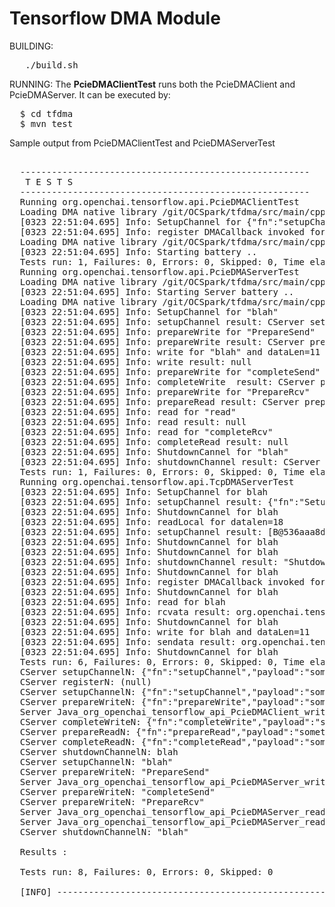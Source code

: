 # Tensorflow DMA Module 

BUILDING: 

<pre>
   ./build.sh
</pre> 

RUNNING: The <b>PcieDMAClientTest</b> runs both the PcieDMAClient and PcieDMAServer. It can be executed by:
    
<pre>
  $ cd tfdma
  $ mvn test
</pre>

Sample output from PcieDMAClientTest and PcieDMAServerTest
<pre>

  -------------------------------------------------------
   T E S T S
  -------------------------------------------------------
  Running org.openchai.tensorflow.api.PcieDMAClientTest
  Loading DMA native library /git/OCSpark/tfdma/src/main/cpp/dmaserver.dylib ..
  [0323 22:51:04.695] Info: SetupChannel for {"fn":"setupChannel","payload":"something"}
  [0323 22:51:04.695] Info: register DMACallback invoked for
  Loading DMA native library /git/OCSpark/tfdma/src/main/cpp/dmaclient.dylib ..
  [0323 22:51:04.695] Info: Starting battery ..
  Tests run: 1, Failures: 0, Errors: 0, Skipped: 0, Time elapsed: 0.373 sec
  Running org.openchai.tensorflow.api.PcieDMAServerTest
  Loading DMA native library /git/OCSpark/tfdma/src/main/cpp/dmaserver.dylib ..
  [0323 22:51:04.695] Info: Starting Server battery ..
  Loading DMA native library /git/OCSpark/tfdma/src/main/cpp/dmaserver.dylib ..
  [0323 22:51:04.695] Info: SetupChannel for "blah"
  [0323 22:51:04.695] Info: setupChannel result: CServer setupChannelN: "blah"
  [0323 22:51:04.695] Info: prepareWrite for "PrepareSend"
  [0323 22:51:04.695] Info: prepareWrite result: CServer prepareWriteN: "PrepareSend"
  [0323 22:51:04.695] Info: write for "blah" and dataLen=11
  [0323 22:51:04.695] Info: write result: null
  [0323 22:51:04.695] Info: prepareWrite for "completeSend"
  [0323 22:51:04.695] Info: completeWrite  result: CServer prepareWriteN: "completeSend"
  [0323 22:51:04.695] Info: prepareWrite for "PrepareRcv"
  [0323 22:51:04.695] Info: prepareRead result: CServer prepareWriteN: "PrepareRcv"
  [0323 22:51:04.695] Info: read for "read"
  [0323 22:51:04.695] Info: read result: null
  [0323 22:51:04.695] Info: read for "completeRcv"
  [0323 22:51:04.695] Info: completeRead result: null
  [0323 22:51:04.695] Info: ShutdownCannel for "blah"
  [0323 22:51:04.695] Info: shutdownChannel result: CServer shutdownChannelN: "blah"
  Tests run: 1, Failures: 0, Errors: 0, Skipped: 0, Time elapsed: 0.002 sec
  Running org.openchai.tensorflow.api.TcpDMAServerTest
  [0323 22:51:04.695] Info: SetupChannel for blah
  [0323 22:51:04.695] Info: setupChannel result: {"fn":"SetupChannel","rc":1,"msg":"Foo"}
  [0323 22:51:04.695] Info: ShutdownCannel for blah
  [0323 22:51:04.695] Info: readLocal for datalen=18
  [0323 22:51:04.695] Info: setupChannel result: [B@536aaa8d
  [0323 22:51:04.695] Info: ShutdownCannel for blah
  [0323 22:51:04.695] Info: ShutdownCannel for blah
  [0323 22:51:04.695] Info: shutdownChannel result: "ShutdownChannel completed for blah"
  [0323 22:51:04.695] Info: ShutdownCannel for blah
  [0323 22:51:04.695] Info: register DMACallback invoked for
  [0323 22:51:04.695] Info: ShutdownCannel for blah
  [0323 22:51:04.695] Info: read for blah
  [0323 22:51:04.695] Info: rcvata result: org.openchai.tensorflow.api.DMAStructures$ReadResultStruct@e320068
  [0323 22:51:04.695] Info: ShutdownCannel for blah
  [0323 22:51:04.695] Info: write for blah and dataLen=11
  [0323 22:51:04.695] Info: sendata result: org.openchai.tensorflow.api.DMAStructures$WriteResultStruct@1f57539
  [0323 22:51:04.695] Info: ShutdownCannel for blah
  Tests run: 6, Failures: 0, Errors: 0, Skipped: 0, Time elapsed: 0.014 sec
  CServer setupChannelN: {"fn":"setupChannel","payload":"something"}
  CServer registerN: (null)
  CServer setupChannelN: {"fn":"setupChannel","payload":"something"}
  CServer prepareWriteN: {"fn":"prepareWrite","payload":"something"}
  Server Java_org_openchai_tensorflow_api_PcieDMAClient_writeN says: {"fn":"write","payload":"something"}. Oh and have a nice day.
  CServer completeWriteN: {"fn":"completeWrite","payload":"something"}
  CServer prepareReadN: {"fn":"prepareRead","payload":"something"}
  CServer completeReadN: {"fn":"completeRead","payload":"something"}
  CServer shutdownChannelN: blah
  CServer setupChannelN: "blah"
  CServer prepareWriteN: "PrepareSend"
  Server Java_org_openchai_tensorflow_api_PcieDMAServer_writeN says: "blah". Oh and have a nice day.
  CServer prepareWriteN: "completeSend"
  CServer prepareWriteN: "PrepareRcv"
  Server Java_org_openchai_tensorflow_api_PcieDMAServer_readN says: "read". Oh and have a nice day.
  Server Java_org_openchai_tensorflow_api_PcieDMAServer_readN says: "completeRcv". Oh and have a nice day.
  CServer shutdownChannelN: "blah"

  Results :

  Tests run: 8, Failures: 0, Errors: 0, Skipped: 0

  [INFO] ------------------------------------------------------------------------
</pre>



